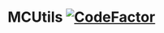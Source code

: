 # MCUtils [![CodeFactor](https://www.codefactor.io/repository/github/xdec0de/mcutils/badge)](https://www.codefactor.io/repository/github/xdec0de/mcutils)
